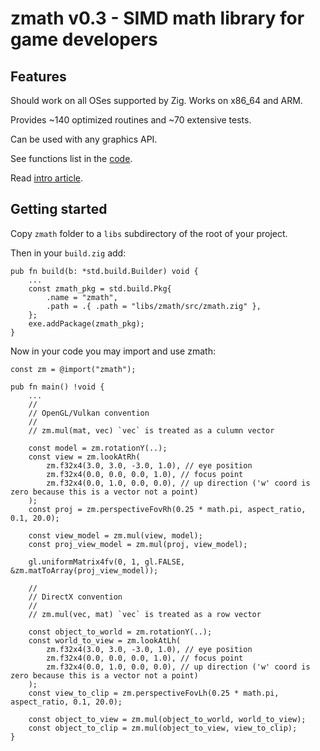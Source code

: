# zmath v0.3 - SIMD math library for game developers

## Features

Should work on all OSes supported by Zig. Works on x86_64 and ARM.

Provides ~140 optimized routines and ~70 extensive tests.

Can be used with any graphics API.

See functions list in the [code](https://github.com/michal-z/zig-gamedev/blob/main/libs/zmath/src/zmath.zig).

Read [intro article](https://github.com/michal-z/zig-gamedev/wiki/Fast,-multi-platform,-SIMD-math-library-in-Zig).

## Getting started

Copy `zmath` folder to a `libs` subdirectory of the root of your project.

Then in your `build.zig` add:

```zig
pub fn build(b: *std.build.Builder) void {
    ...
    const zmath_pkg = std.build.Pkg{
        .name = "zmath",
        .path = .{ .path = "libs/zmath/src/zmath.zig" },
    };
    exe.addPackage(zmath_pkg);
}
```

Now in your code you may import and use zmath:

```zig
const zm = @import("zmath");

pub fn main() !void {
    ...
    //
    // OpenGL/Vulkan convention
    //
    // zm.mul(mat, vec) `vec` is treated as a culumn vector

    const model = zm.rotationY(..);
    const view = zm.lookAtRh(
        zm.f32x4(3.0, 3.0, -3.0, 1.0), // eye position
        zm.f32x4(0.0, 0.0, 0.0, 1.0), // focus point
        zm.f32x4(0.0, 1.0, 0.0, 0.0), // up direction ('w' coord is zero because this is a vector not a point)
    );
    const proj = zm.perspectiveFovRh(0.25 * math.pi, aspect_ratio, 0.1, 20.0);

    const view_model = zm.mul(view, model);
    const proj_view_model = zm.mul(proj, view_model);

    gl.uniformMatrix4fv(0, 1, gl.FALSE, &zm.matToArray(proj_view_model));

    //
    // DirectX convention
    //
    // zm.mul(vec, mat) `vec` is treated as a row vector

    const object_to_world = zm.rotationY(..);
    const world_to_view = zm.lookAtLh(
        zm.f32x4(3.0, 3.0, -3.0, 1.0), // eye position
        zm.f32x4(0.0, 0.0, 0.0, 1.0), // focus point
        zm.f32x4(0.0, 1.0, 0.0, 0.0), // up direction ('w' coord is zero because this is a vector not a point)
    );
    const view_to_clip = zm.perspectiveFovLh(0.25 * math.pi, aspect_ratio, 0.1, 20.0);

    const object_to_view = zm.mul(object_to_world, world_to_view);
    const object_to_clip = zm.mul(object_to_view, view_to_clip);
}
```
